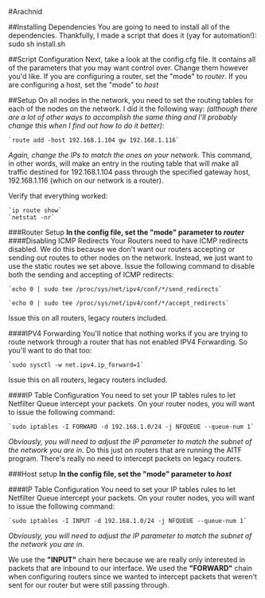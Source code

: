 #Arachnid

##Installing Dependencies
You are going to need to install all of the dependencies. Thankfully, I made a script that does it (yay for automation!):
	sudo sh install.sh

##Script Configuration
Next, take a look at the config.cfg file. It contains all of the parameters that you may want control over. Change them however you'd like.
If you are configuring a router, set the "mode" to *router*.
If you are configuring a host, set the "mode" to *host*

##Setup
On all nodes in the network, you need to set the routing tables for each of the nodes on the network. I did it the following way:
*(although there are a lot of other ways to accomplish the same thing and I'll probably change this when I find out how to do it better)*:

	`route add -host 192.168.1.104 gw 192.168.1.116`

*Again, change the IPs to match the ones on your network.*
This command, in other words, will make an entry in the routing table that will make all traffic destined for 192.168.1.104 pass through the specified gateway host, 192.168.1.116 (which on our network is a router). 

Verify that everything worked:

	`ip route show`
	`netstat -nr`

###Router Setup
**In the config file, set the "mode" parameter to *router***
####Disabling ICMP Redirects
Your Routers need to have ICMP redirects disabled. We do this because we don't want our routers accepting or sending out routes to other nodes on the network. Instead, we just want to use the static routes we set above. Issue the following command to disable both the sending and accepting of ICMP redirects:

	`echo 0 | sudo tee /proc/sys/net/ipv4/conf/*/send_redirects`
	
	`echo 0 | sudo tee /proc/sys/net/ipv4/conf/*/accept_redirects`

Issue this on all routers, legacy routers included.

####IPV4 Forwarding
You'll notice that nothing works if you are trying to route network through a router that has not enabled IPV4 Forwarding. So you'll want to do that too:

	`sudo sysctl -w net.ipv4.ip_forward=1`
Issue this on all routers, legacy routers included.

####IP Table Configuration
You need to set your IP tables rules to let Netfilter Queue intercept your packets. On your router nodes, you will want to issue the following command:

	`sudo iptables -I FORWARD -d 192.168.1.0/24 -j NFQUEUE --queue-num 1`

*Obviously, you will need to adjust the IP parameter to match the subnet of the network you are in.*
Do this just on routers that are running the AITF program. There's really no need to intercept packets on legacy routers.

###Host setup
**In the config file, set the "mode" parameter to *host***

####IP Table Configuration
You need to set your IP tables rules to let Netfilter Queue intercept your packets. On your router nodes, you will want to issue the following command:

	`sudo iptables -I INPUT -d 192.168.1.0/24 -j NFQUEUE --queue-num 1`

*Obviously, you will need to adjust the IP parameter to match the subnet of the network you are in.*

We use the **"INPUT"** chain here because we are really only interested in packets that are inbound to our interface. We used the **"FORWARD"** chain when configuring routers since we wanted to intercept packets that weren't sent for our router but were still passing through.









